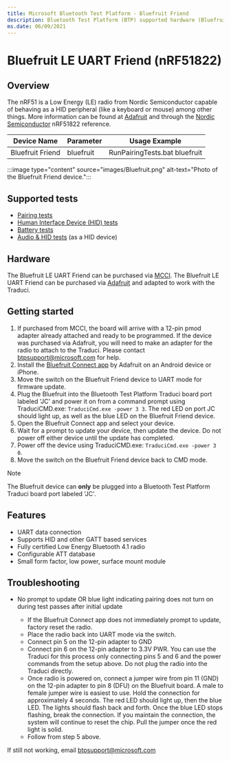 ```yaml
---
title: Microsoft Bluetooth Test Platform - Bluefruit Friend
description: Bluetooth Test Platform (BTP) supported hardware (Bluefruit Friend).
ms.date: 06/09/2021
---
```


# Bluefruit LE UART Friend (nRF51822)

## Overview

The nRF51 is a Low Energy (LE) radio from Nordic Semiconductor capable of behaving as a HID peripheral (like a keyboard or mouse) among other things. More information can be found at [Adafruit](https://www.adafruit.com/product/2479) and through the [Nordic Semiconductor](https://www.nordicsemi.com/Products/Low-power-short-range-wireless/nRF51822) nRF51822 reference.

| Device Name | Parameter | Usage Example |
| --- | --- | --- |
| Bluefruit Friend | bluefruit | RunPairingTests.bat bluefruit |

:::image type="content" source="images/Bluefruit.png" alt-text="Photo of the Bluefruit Friend device.":::

## Supported tests

- [Pairing tests](testing-BTP-tests-pairing.md)
- [Human Interface Device (HID) tests](testing-BTP-tests-hid.md)
- [Battery tests](testing-BTP-tests-battery.md)
- [Audio & HID tests](testing-BTP-tests-audio-hid.md) (as a HID device)

## Hardware

The Bluefruit LE UART Friend can be purchased via [MCCI](https://store.mcci.com/products/bluefruit-radio-sled-for-btp).
The Bluefruit LE UART Friend can be purchased via [Adafruit](https://www.adafruit.com/product/2479) and adapted to work with the Traduci.

## Getting started

1. If purchased from MCCI, the board will arrive with a 12-pin pmod adapter already attached and ready to be programmed. If the device was purchased via Adafruit, you will need to make an adapter for the radio to attach to the Traduci. Please contact btpsupport@microsoft.com for help.
1. Install the [Bluefruit Connect app](https://learn.adafruit.com/bluefruit-le-connect) by Adafruit on an Android device or iPhone.
1. Move the switch on the Bluefruit Friend device to UART mode for firmware update.
1. Plug the Bluefruit into the Bluetooth Test Platform Traduci board port labeled 'JC' and power it on from a command prompt using TraduciCMD.exe: `TraduciCmd.exe -power 3 3`. The red LED on port JC should light up, as well as the blue LED on the Bluefruit Friend device.
1. Open the Bluefruit Connect app and select your device.
1. Wait for a prompt to update your device, then update the device. Do not power off either device until the update has completed.
1. Power off the device using TraduciCMD.exe: `TraduciCmd.exe -power 3 0`.
1. Move the switch on the Bluefruit Friend device back to CMD mode.

> [!NOTE]
> The Bluefruit device can **only** be plugged into a Bluetooth Test Platform Traduci board port labeled 'JC'.

## Features

- UART data connection
- Supports HID and other GATT based services
- Fully certified Low Energy Bluetooth 4.1 radio
- Configurable ATT database
- Small form factor, low power, surface mount module

## Troubleshooting

- No prompt to update OR blue light indicating pairing does not turn on during test passes after initial update

  - If the Bluefruit Connect app does not immediately prompt to update, factory reset the radio.
  - Place the radio back into UART mode via the switch.
  - Connect pin 5 on the 12-pin adapter to GND
  - Connect pin 6 on the 12-pin adapter to 3.3V PWR. You can use the Traduci for this process only connecting pins 5 and 6 and the power commands from the setup above. Do not plug the radio into the Traduci directly.
  - Once radio is powered on, connect a jumper wire from pin 11 (GND) on the 12-pin adapter to pin 8 (DFU) on the Bluefruit board. A male to female jumper wire is easiest to use. Hold the connection for approximately 4 seconds. The red LED should light up, then the blue LED. The lights should flash back and forth. Once the blue LED stops flashing, break the connection. If you maintain the connection, the system will continue to reset the chip. Pull the jumper once the red light is solid.
  - Follow from step 5 above.

If still not working, email btpsupport@microsoft.com
